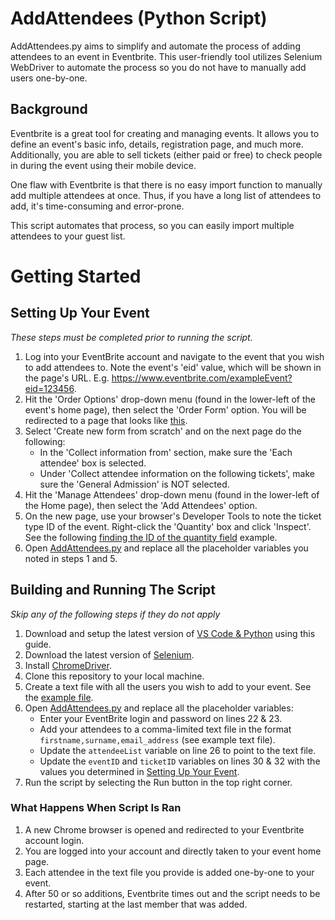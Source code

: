 # AddAttendees (Python Script)
AddAttendees.py aims to simplify and automate the process of adding attendees to an event in Eventbrite. This user-friendly tool utilizes Selenium WebDriver to automate the process so you do not have to manually add users one-by-one.
## Background
Eventbrite is a great tool for creating and managing events. It allows you to define an event's basic info, details, registration page, and much more. Additionally, you are able to sell tickets (either paid or free) to check people in during the event using their mobile device.

One flaw with Eventbrite is that there is no easy import function to manually add multiple attendees at once. Thus, if you have a long list of attendees to add, it's time-consuming and error-prone.

This script automates that process, so you can easily import multiple attendees to your guest list.

# Getting Started
## Setting Up Your Event 
<i>These steps must be completed prior to running the script.</i>
1. Log into your EventBrite account and navigate to the event that you wish to add attendees to. Note the event's 'eid' value, which will be shown in the page's URL. E.g. https://www.eventbrite.com/exampleEvent?eid=123456.
2. Hit the 'Order Options' drop-down menu (found in the lower-left of the event's home page), then select the 'Order Form' option. You will be redirected to a page that looks like [this](https://i.imgur.com/R9WngVM.png).
3. Select 'Create new form from scratch' and on the next page do the following:
    * In the 'Collect information from' section, make sure the 'Each attendee' box is selected. 
    * Under 'Collect attendee information on the following tickets', make sure the 'General Admission' is NOT selected.
4. Hit the 'Manage Attendees' drop-down menu (found in the lower-left of the Home page), then select the 'Add Attendees' option.
5. On the new page, use your browser's Developer Tools to note the ticket type ID of the event. Right-click the 'Quantity' box and click 'Inspect'. See the following [finding the ID of the quantity field](https://i.imgur.com/isWfSJe.png) example.
6. Open [AddAttendees.py](https://github.com/tsanevp/AddAttendeesToEventBrite/blob/ec2860f62701801223a1ecf22ebe0a312f8dd868/AddAttendees.py) and replace all the placeholder variables you noted in steps 1 and 5.

## Building and Running The Script
<i>Skip any of the following steps if they do not apply</i>
1. Download and setup the latest version of [VS Code & Python](https://code.visualstudio.com/docs/python/python-tutorial) using this guide.
2. Download the latest version of [Selenium](https://selenium-python.readthedocs.io/installation.html).
3. Install [ChromeDriver](https://chromedriver.chromium.org/downloads).
4. Clone this repository to your local machine.
5. Create a text file with all the users you wish to add to your event. See the [example file](https://github.com/tsanevp/AddAttendeesToEventBrite/blob/master/attendees_list_example.txt).
6. Open [AddAttendees.py](https://github.com/tsanevp/AddAttendeesToEventBrite/blob/ec2860f62701801223a1ecf22ebe0a312f8dd868/AddAttendees.py) and replace all the placeholder variables:
    * Enter your EventBrite login and password on lines 22 & 23.
    * Add your attendees to a comma-limited text file in the format `firstname,surname,email_address` (see example text file).
    * Update the `attendeeList` variable on line 26 to point to the text file.
    * Update the `eventID` and `ticketID` variables on lines 30 & 32 with the values you determined in [Setting Up Your Event](#setting-up-your-event).
7. Run the script by selecting the Run button in the top right corner.

### What Happens When Script Is Ran
1. A new Chrome browser is opened and redirected to your Eventbrite account login.
2. You are logged into your account and directly taken to your event home page.
3. Each attendee in the text file you provide is added one-by-one to your event.
4. After 50 or so additions, Eventbrite times out and the script needs to be restarted, starting at the last member that was added.
